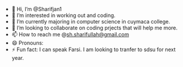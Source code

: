 - 👋 Hi, I’m @Sharifjan1
- 👀 I’m interested in working out and coding. 
- 🌱 I’m currently majoring in computer science in cuymaca college. 
- 💞️ I’m looking to collaborate on coding prjects that will help me more. 
- 📫 How to reach me @sh.sharifullah@gmail.com 
- 😄 Pronouns: 
- ⚡ Fun fact: I can speak Farsi. I am looking to tranfer to sdsu for next year. 

<!---
Sharifjan1/Sharifjan1 is a ✨ special ✨ repository because its `README.md` (this file) appears on your GitHub profile.
You can click the Preview link to take a look at your changes.
--->
